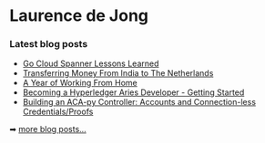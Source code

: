 # Laurence de Jong

### Latest blog posts

<!-- BLOG-POST-LIST:START -->
- [Go Cloud Spanner Lessons Learned](https://ldej.nl/post/go-cloud-spanner-lessons-learned/)
- [Transferring Money From India to The Netherlands](https://ldej.nl/post/transferring-money-from-india-to-the-netherlands/)
- [A Year of Working From Home](https://ldej.nl/post/a-year-of-working-from-home/)
- [Becoming a Hyperledger Aries Developer - Getting Started](https://ldej.nl/post/becoming-a-hyperledger-aries-developer-getting-started/)
- [Building an ACA-py Controller: Accounts and Connection-less Credentials/Proofs](https://ldej.nl/post/building-an-acapy-controller-accounts/)
<!-- BLOG-POST-LIST:END -->

➡ [more blog posts...][website]

[website]: https://ldej.nl